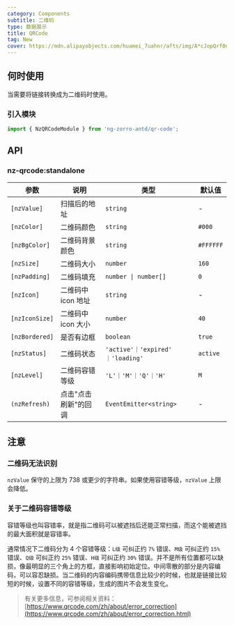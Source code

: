 ```yaml
---
category: Components
subtitle: 二维码
type: 数据展示
title: QRCode
tag: New
cover: https://mdn.alipayobjects.com/huamei_7uahnr/afts/img/A*cJopQrf0ncwAAAAAAAAAAAAADrJ8AQ/original
---
```


## 何时使用

当需要将链接转换成为二维码时使用。

### 引入模块

```ts
import { NzQRCodeModule } from 'ng-zorro-antd/qr-code';
```

## API

### nz-qrcode:standalone

| 参数           | 说明                 | 类型                              | 默认值    |
| -------------- | -------------------- | --------------------------------- | --------- |
| `[nzValue]`    | 扫描后的地址         | `string`                          | -         |
| `[nzColor]`    | 二维码颜色           | `string`                          | `#000`    |
| `[nzBgColor]`  | 二维码背景颜色       | `string`                          | `#FFFFFF` |
| `[nzSize]`     | 二维码大小           | `number`                          | `160`     |
| `[nzPadding]`  | 二维码填充           | `number \| number[]`              | `0`       |
| `[nzIcon]`     | 二维码中 icon 地址   | `string`                          | -         |
| `[nzIconSize]` | 二维码中 icon 大小   | `number`                          | `40`      |
| `[nzBordered]` | 是否有边框           | `boolean`                         | `true`    |
| `[nzStatus]`   | 二维码状态           | `'active'｜'expired' ｜'loading'` | `active`  |
| `[nzLevel]`    | 二维码容错等级       | `'L'｜'M'｜'Q'｜'H'`              | `M`       |
| `(nzRefresh)`  | 点击"点击刷新"的回调 | `EventEmitter<string>`            | -         |

## 注意

### 二维码无法识别

`nzValue` 保守的上限为 738 或更少的字符串。如果使用容错等级，`nzValue` 上限会降低。

### 关于二维码容错等级

容错等级也叫容错率，就是指二维码可以被遮挡后还能正常扫描，而这个能被遮挡的最大面积就是容错率。

通常情况下二维码分为 4 个容错等级：`L级` 可纠正约 `7%` 错误、`M级` 可纠正约 `15%` 错误、`Q级` 可纠正约 `25%` 错误、`H级` 可纠正约 `30%` 错误。并不是所有位置都可以缺损，像最明显的三个角上的方框，直接影响初始定位。中间零散的部分是内容编码，可以容忍缺损。当二维码的内容编码携带信息比较少的时候，也就是链接比较短的时候，设置不同的容错等级，生成的图片不会发生变化。

> 有关更多信息，可参阅相关资料：[https://www.qrcode.com/zh/about/error_correction](https://www.qrcode.com/zh/about/error_correction.html)
